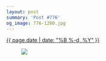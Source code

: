 ```yaml
---
layout: post
summary: 'Post #776'
og_image: 776-1280.jpg
---
```


<p>
 <time>
  <a href="/776">
   {{ page.date | date: "%B %-d, %Y" }}
  </a>
 </time>
 <a href="/776">
  <figure data-taken="9/5/2018">
   <img sizes="(min-width: 700px) 50vw, calc(100vw - 2rem)" src="{{ site.assets_url }}/776-640.jpg" srcset="{{ site.assets_url }}/776-320.jpg 320w, {{ site.assets_url }}/776-640.jpg 640w, {{ site.assets_url }}/776-960.jpg 960w, {{ site.assets_url }}/776-1280.jpg 1280w"/>
  </figure>
 </a>
</p>
